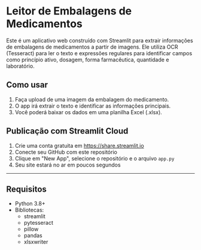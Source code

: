 
# Leitor de Embalagens de Medicamentos

Este é um aplicativo web construído com Streamlit para extrair informações de embalagens de medicamentos a partir de imagens. Ele utiliza OCR (Tesseract) para ler o texto e expressões regulares para identificar campos como princípio ativo, dosagem, forma farmacêutica, quantidade e laboratório.

## Como usar

1. Faça upload de uma imagem da embalagem do medicamento.
2. O app irá extrair o texto e identificar as informações principais.
3. Você poderá baixar os dados em uma planilha Excel (.xlsx).

## Publicação com Streamlit Cloud

1. Crie uma conta gratuita em https://share.streamlit.io
2. Conecte seu GitHub com este repositório
3. Clique em "New App", selecione o repositório e o arquivo `app.py`
4. Seu site estará no ar em poucos segundos

---

## Requisitos

- Python 3.8+
- Bibliotecas:
  - streamlit
  - pytesseract
  - pillow
  - pandas
  - xlsxwriter
